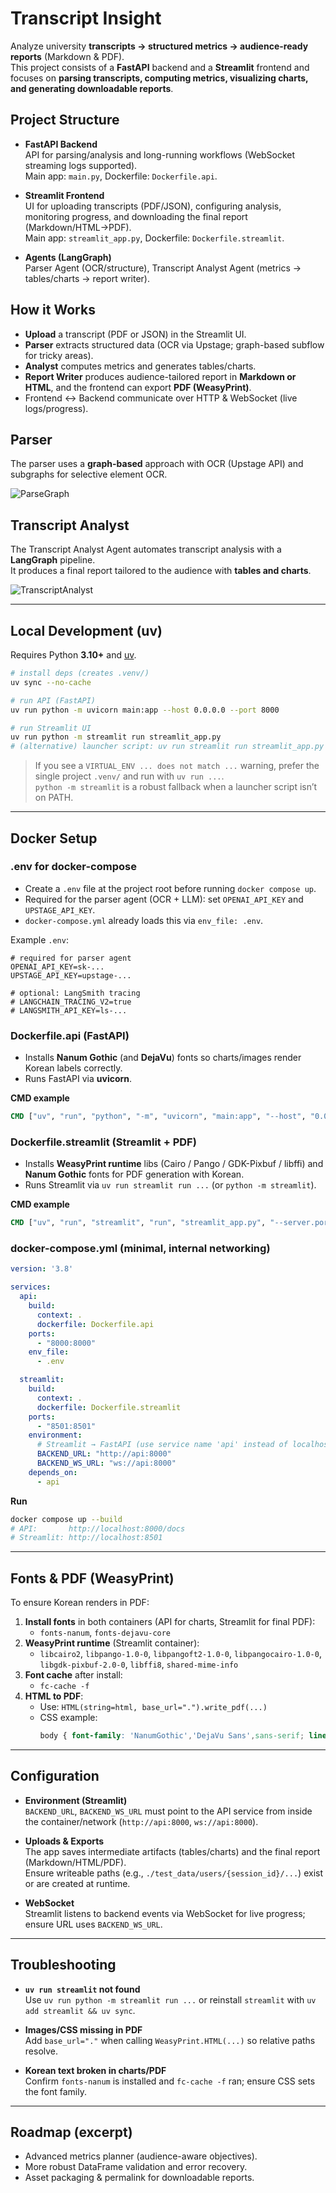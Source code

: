 # Transcript Insight

Analyze university **transcripts → structured metrics → audience-ready reports** (Markdown & PDF).  
This project consists of a **FastAPI** backend and a **Streamlit** frontend and focuses on **parsing transcripts, computing metrics, visualizing charts, and generating downloadable reports**.

## Project Structure

- **FastAPI Backend**  
  API for parsing/analysis and long-running workflows (WebSocket streaming logs supported).  
  Main app: `main.py`, Dockerfile: `Dockerfile.api`.

- **Streamlit Frontend**  
  UI for uploading transcripts (PDF/JSON), configuring analysis, monitoring progress, and downloading the final report (Markdown/HTML→PDF).  
  Main app: `streamlit_app.py`, Dockerfile: `Dockerfile.streamlit`.

- **Agents (LangGraph)**  
  Parser Agent (OCR/structure), Transcript Analyst Agent (metrics → tables/charts → report writer).

## How it Works

- **Upload** a transcript (PDF or JSON) in the Streamlit UI.
- **Parser** extracts structured data (OCR via Upstage; graph-based subflow for tricky areas).
- **Analyst** computes metrics and generates tables/charts.
- **Report Writer** produces audience-tailored report in **Markdown or HTML**, and the frontend can export **PDF (WeasyPrint)**.
- Frontend ↔ Backend communicate over HTTP & WebSocket (live logs/progress).

## Parser

The parser uses a **graph-based** approach with OCR (Upstage API) and subgraphs for selective element OCR.

![ParseGraph](images/ParseGraph.png)

## Transcript Analyst

The Transcript Analyst Agent automates transcript analysis with a **LangGraph** pipeline.  
It produces a final report tailored to the audience with **tables and charts**.

![TranscriptAnalyst](analyst_agent/image/transcript_analyst_agent.png)

---

## Local Development (uv)

Requires Python **3.10+** and [uv](https://github.com/astral-sh/uv).

```bash
# install deps (creates .venv/)
uv sync --no-cache

# run API (FastAPI)
uv run python -m uvicorn main:app --host 0.0.0.0 --port 8000

# run Streamlit UI
uv run python -m streamlit run streamlit_app.py
# (alternative) launcher script: uv run streamlit run streamlit_app.py
```

> If you see a `VIRTUAL_ENV ... does not match ...` warning, prefer the single project `.venv/` and run with `uv run ...`.  
> `python -m streamlit` is a robust fallback when a launcher script isn’t on PATH.

---

## Docker Setup

### .env for docker-compose

- Create a `.env` file at the project root before running `docker compose up`.
- Required for the parser agent (OCR + LLM): set `OPENAI_API_KEY` and `UPSTAGE_API_KEY`.
- `docker-compose.yml` already loads this via `env_file: .env`.

Example `.env`:

```
# required for parser agent
OPENAI_API_KEY=sk-...
UPSTAGE_API_KEY=upstage-...

# optional: LangSmith tracing
# LANGCHAIN_TRACING_V2=true
# LANGSMITH_API_KEY=ls-...
```


### Dockerfile.api (FastAPI)

- Installs **Nanum Gothic** (and **DejaVu**) fonts so charts/images render Korean labels correctly.
- Runs FastAPI via **uvicorn**.

**CMD example**

```dockerfile
CMD ["uv", "run", "python", "-m", "uvicorn", "main:app", "--host", "0.0.0.0", "--port", "8000"]
```

### Dockerfile.streamlit (Streamlit + PDF)

- Installs **WeasyPrint runtime** libs (Cairo / Pango / GDK-Pixbuf / libffi) and **Nanum Gothic** fonts for PDF generation with Korean.
- Runs Streamlit via `uv run streamlit run ...` (or `python -m streamlit`).

**CMD example**

```dockerfile
CMD ["uv", "run", "streamlit", "run", "streamlit_app.py", "--server.port=8501", "--server.address=0.0.0.0"]
```

### docker-compose.yml (minimal, internal networking)

```yaml
version: '3.8'

services:
  api:
    build:
      context: .
      dockerfile: Dockerfile.api
    ports:
      - "8000:8000"
    env_file:
      - .env

  streamlit:
    build:
      context: .
      dockerfile: Dockerfile.streamlit
    ports:
      - "8501:8501"
    environment:
      # Streamlit → FastAPI (use service name 'api' instead of localhost)
      BACKEND_URL: "http://api:8000"
      BACKEND_WS_URL: "ws://api:8000"
    depends_on:
      - api
```

**Run**

```bash
docker compose up --build
# API:       http://localhost:8000/docs
# Streamlit: http://localhost:8501
```

---

## Fonts & PDF (WeasyPrint)

To ensure Korean renders in PDF:

1. **Install fonts** in both containers (API for charts, Streamlit for final PDF):
   - `fonts-nanum`, `fonts-dejavu-core`
2. **WeasyPrint runtime** (Streamlit container):
   - `libcairo2`, `libpango-1.0-0`, `libpangoft2-1.0-0`, `libpangocairo-1.0-0`, `libgdk-pixbuf-2.0-0`, `libffi8`, `shared-mime-info`
3. **Font cache** after install:
   - `fc-cache -f`
4. **HTML to PDF**:
   - Use: `HTML(string=html, base_url=".").write_pdf(...)`
   - CSS example:
     ```css
     body { font-family: 'NanumGothic','DejaVu Sans',sans-serif; line-height: 1.45; }
     ```

---

## Configuration

- **Environment (Streamlit)**  
  `BACKEND_URL`, `BACKEND_WS_URL` must point to the API service from inside the container/network (`http://api:8000`, `ws://api:8000`).

- **Uploads & Exports**  
  The app saves intermediate artifacts (tables/charts) and the final report (Markdown/HTML/PDF).  
  Ensure writeable paths (e.g., `./test_data/users/{session_id}/...`) exist or are created at runtime.

- **WebSocket**  
  Streamlit listens to backend events via WebSocket for live progress; ensure URL uses `BACKEND_WS_URL`.

---

## Troubleshooting

- **`uv run streamlit` not found**  
  Use `uv run python -m streamlit run ...` or reinstall `streamlit` with `uv add streamlit && uv sync`.

- **Images/CSS missing in PDF**  
  Add `base_url="."` when calling `WeasyPrint.HTML(...)` so relative paths resolve.

- **Korean text broken in charts/PDF**  
  Confirm `fonts-nanum` is installed and `fc-cache -f` ran; ensure CSS sets the font family.

---

## Roadmap (excerpt)

- Advanced metrics planner (audience-aware objectives).  
- More robust DataFrame validation and error recovery.  
- Asset packaging & permalink for downloadable reports.
